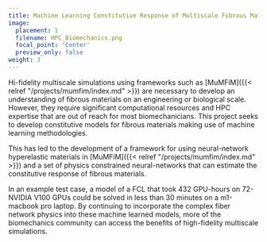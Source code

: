 ```yaml
---
title: Machine Learning Constitutive Response of Multiscale Fibrous Materials
image:
  placement: 1
  filename: HPC_Biomechanics.png
  focal_point: 'Center'
  preview_only: false
weight: 3
---
```

  Hi-fidelity multiscale simulations using frameworks such as [MuMFiM]({{< relref "/projects/mumfim/index.md" >}})
  are necessary to develop an understanding of fibrous materials on an
  engineering or biological scale. However, they require significant computational
  resources and HPC expertise that are out of reach for most biomechanicians.
  This project seeks to develop constitutive models for fibrous materials making
  use of machine learning methodologies.

  This has led to the development of a framework for using neural-network hyperelastic materials in [MuMFiM]({{< relref "/projects/mumfim/index.md" >}})
  and a set of physics constrained neural-networks that can estimate the constitutive response of fibrous materials.

  In an example test case, a model of a FCL that took 432 GPU-hours on 72-NVIDIA V100
  GPUs could be solved in less than 30 minutes on a m1-macbook pro laptop. By 
  continuing to incorporate the complex fiber network physics into these machine
  learned models, more of the biomechanics community can access the benefits of
  high-fidelity multiscale simulations.
